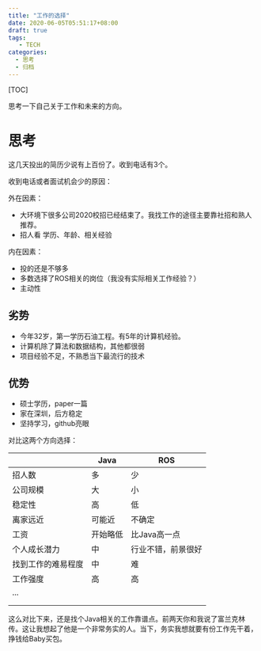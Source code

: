 ```yaml
---
title: "工作的选择"
date: 2020-06-05T05:51:17+08:00
draft: true
tags: 
   - TECH
categories:
  - 思考
  - 归档
---
```


[TOC]

思考一下自己关于工作和未来的方向。


<!--more-->

# 思考

这几天投出的简历少说有上百份了。收到电话有3个。

收到电话或者面试机会少的原因：

外在因素：

- 大环境下很多公司2020校招已经结束了。我找工作的途径主要靠社招和熟人推荐。
- 招人看 学历、年龄、相关经验

内在因素：

- 投的还是不够多
- 多数选择了ROS相关的岗位（我没有实际相关工作经验？）
- 主动性

## 劣势

- 今年32岁，第一学历石油工程。有5年的计算机经验。
- 计算机除了算法和数据结构，其他都很弱
- 项目经验不足，不熟悉当下最流行的技术

## 优势

- 硕士学历，paper一篇
- 家在深圳，后方稳定
- 坚持学习，github亮眼

对比这两个方向选择：

|                    | Java     | ROS                |
| ------------------ | -------- | ------------------ |
| 招人数             | 多       | 少                 |
| 公司规模           | 大       | 小                 |
| 稳定性             | 高       | 低                 |
| 离家远近           | 可能近   | 不确定             |
| 工资               | 开始略低 | 比Java高一点       |
| 个人成长潜力       | 中       | 行业不错，前景很好 |
| 找到工作的难易程度 | 中       | 难                 |
| 工作强度           | 高       | 高                 |
| ...                |          |                    |
|                    |          |                    |
|                    |          |                    |

这么对比下来，还是找个Java相关的工作靠谱点。前两天你和我说了富兰克林传。这让我想起了他是一个非常务实的人。当下，务实我想就要有份工作先干着，挣钱给Baby买包。

